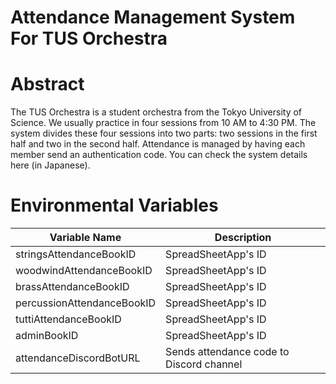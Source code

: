 # Attendance Management System For TUS Orchestra
# Abstract
The TUS Orchestra is a student orchestra from the Tokyo University of Science. We usually practice in four sessions from 10 AM to 4:30 PM. The system divides these four sessions into two parts: two sessions in the first half and two in the second half. Attendance is managed by having each member send an authentication code. You can check the system details here (in Japanese).

# Environmental Variables
| Variable Name               | Description                              | 
| --------------------------- | ---------------------------------------  |
| stringsAttendanceBookID     | SpreadSheetApp's ID                      |
| woodwindAttendanceBookID    | SpreadSheetApp's ID                      |
| brassAttendanceBookID       | SpreadSheetApp's ID                      |
| percussionAttendanceBookID  | SpreadSheetApp's ID                      |
| tuttiAttendanceBookID       | SpreadSheetApp's ID                      |
| adminBookID                 | SpreadSheetApp's ID                      |
| attendanceDiscordBotURL     | Sends attendance code to Discord channel |